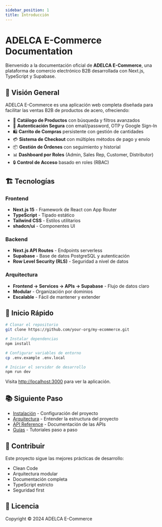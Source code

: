 ```yaml
---
sidebar_position: 1
title: Introducción
---
```


# ADELCA E-Commerce Documentation

Bienvenido a la documentación oficial de **ADELCA E-Commerce**, una plataforma de comercio electrónico B2B desarrollada con Next.js, TypeScript y Supabase.

## 🎯 Visión General

ADELCA E-Commerce es una aplicación web completa diseñada para facilitar las ventas B2B de productos de acero, ofreciendo:

- 🛒 **Catálogo de Productos** con búsqueda y filtros avanzados
- 🔐 **Autenticación Segura** con email/password, OTP y Google Sign-In
- 🛍️ **Carrito de Compras** persistente con gestión de cantidades
- 💳 **Sistema de Checkout** con múltiples métodos de pago y envío
- 📦 **Gestión de Órdenes** con seguimiento y historial
- 📊 **Dashboard por Roles** (Admin, Sales Rep, Customer, Distributor)
- 🔒 **Control de Acceso** basado en roles (RBAC)

## 🏗️ Tecnologías

### Frontend
- **Next.js 15** - Framework de React con App Router
- **TypeScript** - Tipado estático
- **Tailwind CSS** - Estilos utilitarios
- **shadcn/ui** - Componentes UI

### Backend
- **Next.js API Routes** - Endpoints serverless
- **Supabase** - Base de datos PostgreSQL y autenticación
- **Row Level Security (RLS)** - Seguridad a nivel de datos

### Arquitectura
- **Frontend → Services → APIs → Supabase** - Flujo de datos claro
- **Modular** - Organización por dominios
- **Escalable** - Fácil de mantener y extender

## 🚀 Inicio Rápido

```bash
# Clonar el repositorio
git clone https://github.com/your-org/my-ecommerce.git

# Instalar dependencias
npm install

# Configurar variables de entorno
cp .env.example .env.local

# Iniciar el servidor de desarrollo
npm run dev
```

Visita [http://localhost:3000](http://localhost:3000) para ver la aplicación.

## 📚 Siguiente Paso

- [Instalación](/docs/getting-started/installation) - Configuración del proyecto
- [Arquitectura](/docs/architecture/overview) - Entender la estructura del proyecto
- [API Reference](/docs/api/overview) - Documentación de las APIs
- [Guías](/docs/guides/getting-started) - Tutoriales paso a paso

## 🤝 Contribuir

Este proyecto sigue las mejores prácticas de desarrollo:

- Clean Code
- Arquitectura modular
- Documentación completa
- TypeScript estricto
- Seguridad first

## 📄 Licencia

Copyright © 2024 ADELCA E-Commerce
